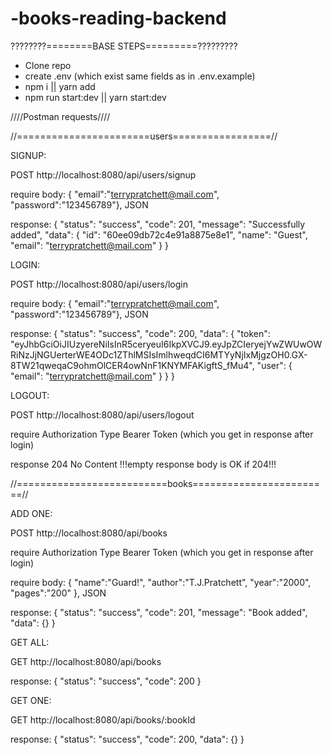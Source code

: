 # -books-reading-backend

????????========BASE STEPS=========?????????

- Clone repo
- create .env (which exist same fields as in .env.example)
- npm i || yarn add
- npm run start:dev || yarn start:dev

////Postman requests////

//=======================users=================//

SIGNUP:

POST http://localhost:8080/api/users/signup

require body: {
"email":"terrypratchett@mail.com",
"password":"123456789"}, JSON

response: {
"status": "success",
"code": 201,
"message": "Successfully added",
"data": {
"id": "60ee09db72c4e91a8875e8e1",
"name": "Guest",
"email": "terrypratchett@mail.com"
}
}

LOGIN:

POST http://localhost:8080/api/users/login

require body: {
"email":"terrypratchett@mail.com",
"password":"123456789"}, JSON

response: {
"status": "success",
"code": 200,
"data": {
"token": "eyJhbGciOiJIUzyereNiIsInR5ceryeuI6IkpXVCJ9.eyJpZCIeryejYwZWUwOWRiNzJjNGUerterWE4ODc1ZThlMSIsImlhweqdCI6MTYyNjIxMjgzOH0.GX-8TW21qweqaC9ohmOlCER4owNnF1KNYMFAKigftS_fMu4",
"user": {
"email": "terrypratchett@mail.com"
}
}
}

LOGOUT:

POST http://localhost:8080/api/users/logout

require Authorization Type Bearer Token (which you get in response after login)

response 204 No Content
!!!empty response body is OK if 204!!!

//==========================books========================//

ADD ONE:

POST http://localhost:8080/api/books

require Authorization Type Bearer Token (which you get in response after login)

require body: {
"name":"Guard!",
"author":"T.J.Pratchett",
"year":"2000",
"pages":"200"
}, JSON

response: {
"status": "success",
"code": 201,
"message": "Book added",
"data": {}
}

GET ALL:

GET http://localhost:8080/api/books

response: {
"status": "success",
"code": 200
}

GET ONE:

GET http://localhost:8080/api/books/:bookId

response: {
"status": "success",
"code": 200,
"data": {}
}
